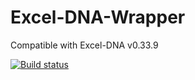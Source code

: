 Excel-DNA-Wrapper
==============

Compatible with Excel-DNA v0.33.9

[![Build status](https://ci.appveyor.com/api/projects/status/f4hvmosq6009boty)](https://ci.appveyor.com/project/CaioProiete/excel-dna-wrapper)
